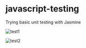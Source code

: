# javascript-testing

Trying basic unit testing with Jasmine

![test1](https://user-images.githubusercontent.com/24884380/172953865-61abc4bb-cd1b-422e-9736-a592638044ff.jpg)




![test2](https://user-images.githubusercontent.com/24884380/172966134-5a1e5efd-1ed4-4387-a8b8-5a460c355f43.jpg)

